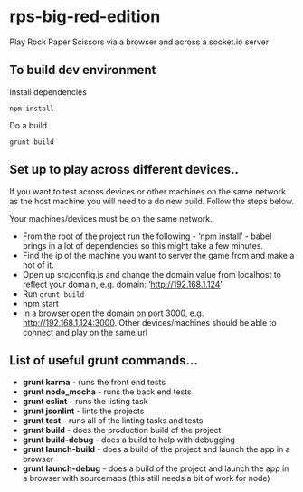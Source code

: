 # rps-big-red-edition
Play Rock Paper Scissors via a browser and across a socket.io server

## To build dev environment
Install dependencies

```
npm install
```
Do a build

```
grunt build
```

## Set up to play across different devices..
If you want to test across devices or other machines on the same network as the host machine you will need to a do new build. Follow the steps below.

Your machines/devices must be on the same network. 

* From the root of the project run the following - ‘npm install’ - babel brings in a lot of dependencies so this might take a few minutes.
* Find the ip of the machine you want to server the game from and make a not of it.
* Open up src/config.js and change the domain value from localhost to reflect your domain, e.g. domain: ‘http://192.168.1.124'
* Run ```grunt build```
* npm start
* In a browser open the domain on port 3000, e.g. http://192.168.1.124:3000. Other devices/machines should be able to connect and play on the same url


## List of useful grunt commands...
* **grunt karma** - runs the front end tests
* **grunt node_mocha** - runs the back end tests
* **grunt eslint** - runs the listing task
* **grunt jsonlint** - lints the projects
* **grunt test** - runs all of the linting tasks and tests
* **grunt build** - does the production build of the project
* **grunt build-debug** - does a build to help with debugging
* **grunt launch-build** - does a build of the project and launch the app in a browser
* **grunt launch-debug** - does a build of the project and launch the app in a browser with sourcemaps (this still needs a bit of work for node)

